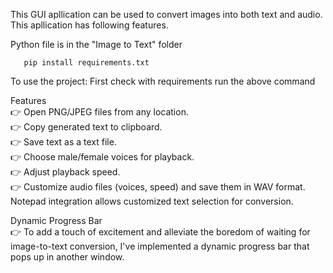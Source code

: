 This GUI apllication can be used to convert images into both text and audio. This apllication has following features.

Python file is in the "Image to Text" folder

       pip install requirements.txt
To use the project:  First check with requirements run the above command
       
 Features<br/>
👉 Open PNG/JPEG files from any location.<br/>
👉 Copy generated text to clipboard.<br/>
👉 Save text as a text file.<br/>
👉 Choose male/female voices for playback.<br/>
👉 Adjust playback speed.<br/>
👉 Customize audio files (voices, speed) and save them in WAV format. Notepad integration allows customized text selection for conversion.<br/>

Dynamic Progress Bar<br/>
👉 To add a touch of excitement and alleviate the boredom of waiting for image-to-text conversion, I've implemented a dynamic progress bar that pops up in another window.
